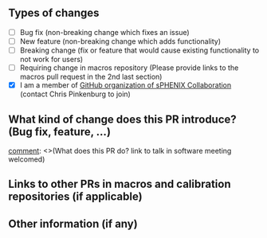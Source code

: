 [comment]: <> (Please tell us something about this pull request)

## Types of changes
[comment]: <> ( What types of changes does your code introduce? Put an `x` in all the boxes that apply: )
- [ ] Bug fix (non-breaking change which fixes an issue)
- [ ] New feature (non-breaking change which adds functionality)
- [ ] Breaking change (fix or feature that would cause existing functionality to not work for users)
- [ ] Requiring change in macros repository (Please provide links to the macros pull request in the 2nd last section)
- [x] I am a member of [GitHub organization of sPHENIX Collaboration](https://github.com/orgs/sPHENIX-Collaboration/people) (contact Chris Pinkenburg to join)

## What kind of change does this PR introduce? (Bug fix, feature, ...)

[comment]: <>(What does this PR do? link to talk in software meeting welcomed)


## Links to other PRs in macros and calibration repositories (if applicable)



## Other information (if any)
